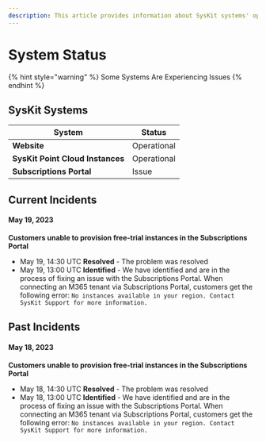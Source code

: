 ```yaml
---
description: This article provides information about SysKit systems' operationality.
---
```


# System Status

{% hint style="warning" %}
Some Systems Are Experiencing Issues
{% endhint %}

## SysKit Systems

| System                           | Status      |
| -------------------------------- | ----------- |
| **Website**                      | Operational |
| **SysKit Point Cloud Instances** | Operational |
| **Subscriptions Portal**         | Issue |

## Current Incidents

#### May 19, 2023
**Customers unable to provision free-trial instances in the Subscriptions Portal**
* May 19, 14:30 UTC **Resolved** - The problem was resolved
* May 19, 13:00 UTC **Identified** - We have identified and are in the process of fixing an issue with the Subscriptions Portal. When connecting an M365 tenant via Subscriptions Portal, customers get the following error: `No instances available in your region. Contact SysKit Support for more information.`


## Past Incidents

#### May 18, 2023
**Customers unable to provision free-trial instances in the Subscriptions Portal**
* May 18, 14:30 UTC **Resolved** - The problem was resolved
* May 18, 13:00 UTC **Identified** - We have identified and are in the process of fixing an issue with the Subscriptions Portal. When connecting an M365 tenant via Subscriptions Portal, customers get the following error: `No instances available in your region. Contact SysKit Support for more information.`